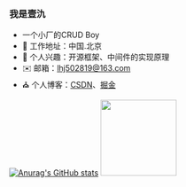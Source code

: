 ### 我是壹氿

- 一个小厂的CRUD Boy
- 🌱 工作地址：中国.北京
- 💬 个人兴趣：开源框架、中间件的实现原理
- ✉️ 邮箱：lhj502819@163.com
- ⛪ 个人博客：[CSDN](https://blog.csdn.net/qq_43295093?spm=1010.2135.3001.5343)、[掘金](https://juejin.cn/user/2692022066283981)



[![Anurag's GitHub stats](https://github-readme-stats.vercel.app/api?username=lhj502819&count_private=true&show_icons=true&theme=radical)](https://github.com/anuraghazra/github-readme-stats)
<img align="" height="137px" src="https://github-readme-stats.vercel.app/api/top-langs/?username=lhj502819&hide_title=true&hide_border=true&layout=compact&bg_color=0,73FA79,73FDFF,D783FF&theme=graywhite&locale=cn" />
